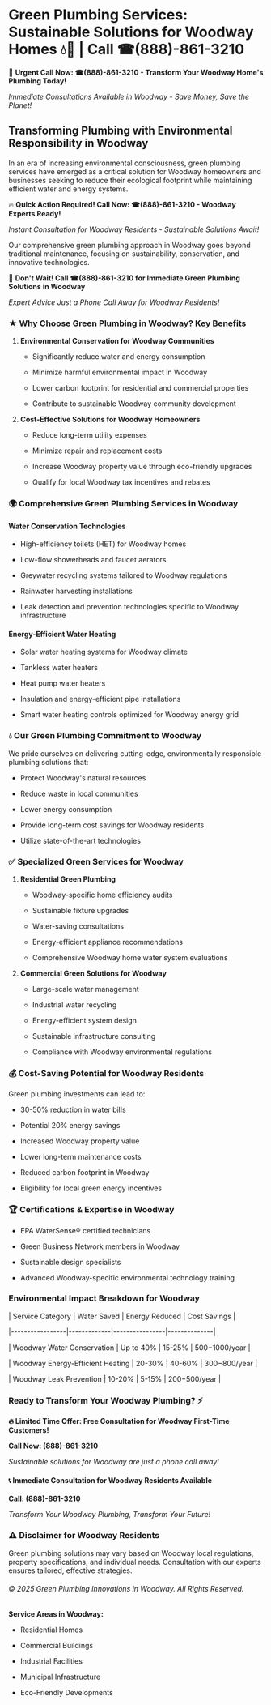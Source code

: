 # Green Plumbing Services: Sustainable Solutions for Woodway Homes 💧🌿 | Call ☎(888)-861-3210

🚨 **Urgent Call Now: ☎(888)-861-3210 - Transform Your Woodway Home's Plumbing Today!**
*Immediate Consultations Available in Woodway - Save Money, Save the Planet!*

## Transforming Plumbing with Environmental Responsibility in Woodway

In an era of increasing environmental consciousness, green plumbing services have emerged as a critical solution for Woodway homeowners and businesses seeking to reduce their ecological footprint while maintaining efficient water and energy systems. 

🔥 **Quick Action Required! Call Now: ☎(888)-861-3210 - Woodway Experts Ready!**
*Instant Consultation for Woodway Residents - Sustainable Solutions Await!*

Our comprehensive green plumbing approach in Woodway goes beyond traditional maintenance, focusing on sustainability, conservation, and innovative technologies.

🚨 **Don't Wait! Call ☎(888)-861-3210 for Immediate Green Plumbing Solutions in Woodway**
*Expert Advice Just a Phone Call Away for Woodway Residents!*

### ★ Why Choose Green Plumbing in Woodway? Key Benefits

1. **Environmental Conservation for Woodway Communities** 
   - Significantly reduce water and energy consumption
   - Minimize harmful environmental impact in Woodway
   - Lower carbon footprint for residential and commercial properties
   - Contribute to sustainable Woodway community development

2. **Cost-Effective Solutions for Woodway Homeowners** 
   - Reduce long-term utility expenses
   - Minimize repair and replacement costs
   - Increase Woodway property value through eco-friendly upgrades
   - Qualify for local Woodway tax incentives and rebates

### 🌍 Comprehensive Green Plumbing Services in Woodway

#### Water Conservation Technologies
- High-efficiency toilets (HET) for Woodway homes
- Low-flow showerheads and faucet aerators
- Greywater recycling systems tailored to Woodway regulations
- Rainwater harvesting installations
- Leak detection and prevention technologies specific to Woodway infrastructure

#### Energy-Efficient Water Heating
- Solar water heating systems for Woodway climate
- Tankless water heaters
- Heat pump water heaters
- Insulation and energy-efficient pipe installations
- Smart water heating controls optimized for Woodway energy grid

### 💧 Our Green Plumbing Commitment to Woodway

We pride ourselves on delivering cutting-edge, environmentally responsible plumbing solutions that:
- Protect Woodway's natural resources
- Reduce waste in local communities
- Lower energy consumption
- Provide long-term cost savings for Woodway residents
- Utilize state-of-the-art technologies

### ✅ Specialized Green Services for Woodway

1. **Residential Green Plumbing**
   - Woodway-specific home efficiency audits
   - Sustainable fixture upgrades
   - Water-saving consultations
   - Energy-efficient appliance recommendations
   - Comprehensive Woodway home water system evaluations

2. **Commercial Green Solutions for Woodway**
   - Large-scale water management
   - Industrial water recycling
   - Energy-efficient system design
   - Sustainable infrastructure consulting
   - Compliance with Woodway environmental regulations

### 💰 Cost-Saving Potential for Woodway Residents

Green plumbing investments can lead to:
- 30-50% reduction in water bills
- Potential 20% energy savings
- Increased Woodway property value
- Lower long-term maintenance costs
- Reduced carbon footprint in Woodway
- Eligibility for local green energy incentives

### 🏆 Certifications & Expertise in Woodway

- EPA WaterSense® certified technicians
- Green Business Network members in Woodway
- Sustainable design specialists
- Advanced Woodway-specific environmental technology training

### Environmental Impact Breakdown for Woodway

| Service Category | Water Saved | Energy Reduced | Cost Savings |
|-----------------|-------------|----------------|--------------|
| Woodway Water Conservation | Up to 40% | 15-25% | $500-$1000/year |
| Woodway Energy-Efficient Heating | 20-30% | 40-60% | $300-$800/year |
| Woodway Leak Prevention | 10-20% | 5-15% | $200-$500/year |

### Ready to Transform Your Woodway Plumbing? ⚡

**🔥 Limited Time Offer: Free Consultation for Woodway First-Time Customers!**

**Call Now: (888)-861-3210**
*Sustainable solutions for Woodway are just a phone call away!*

#### 📞 Immediate Consultation for Woodway Residents Available

**Call: (888)-861-3210**
*Transform Your Woodway Plumbing, Transform Your Future!*

### ⚠️ Disclaimer for Woodway Residents

Green plumbing solutions may vary based on Woodway local regulations, property specifications, and individual needs. Consultation with our experts ensures tailored, effective strategies.

###### © 2025 Green Plumbing Innovations in Woodway. All Rights Reserved.

**Service Areas in Woodway:** 
- Residential Homes
- Commercial Buildings
- Industrial Facilities
- Municipal Infrastructure
- Eco-Friendly Developments